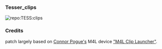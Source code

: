 ### Tesser_clips ###



![repo:TESS:clips](https://docs.google.com/drawings/d/e/2PACX-1vSkkHoAN80Og29fcneGOyJ7erULV0l2dz4fQ-cN6xAOk0nZGHBX5hnh4OrLknpfxlRtCZNM74UiIJA-/pub?w=444&h=390)




### Credits ###

patch largely based on [Connor Pogue's](https://connorpogue.gumroad.com/?recommended_by=library) 
M4L device ["M4L Clip Launcher"](https://app.gumroad.com/d/6e3e98de0c297cac2a48de0a43a90494).
